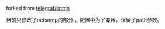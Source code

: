 forked from [telegraf/snmp](https://github.com/influxdata/telegraf/tree/master/plugins/inputs/snmp)

目前只修改了netsnmp的部分 ，配置中为了兼容，保留了path参数。